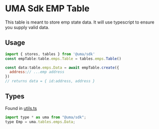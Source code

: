 # UMA Sdk EMP Table

This table is meant to store emp state data. It will use typescript to ensure you supply valid data.

## Usage

```js
import { stores, tables } from '@uma/sdk'
const empTable:table.emps.Table = tables.emps.Table()

const data:table.emps.Data = await empTable.create({
  address:// ...emp address
})
// returns data = { id:address, address }
```

## Types

Found in [utils.ts](./utils.ts)

```js
import type * as uma from "@uma/sdk";
type Emp = uma.tables.emps.Data;
```
